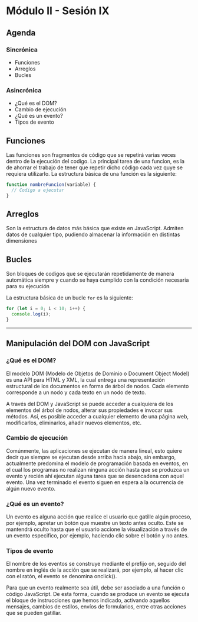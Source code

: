 # Módulo II - Sesión IX

## Agenda

### Sincrónica

- Funciones
- Arreglos
- Bucles

### Asincrónica

- ¿Qué es el DOM?
- Cambio de ejecución
- ¿Qué es un evento?
- Tipos de evento

## Funciones

Las funciones son fragmentos de código que se repetirá varias veces dentro de la ejecución del codigo. La principal tarea de una funcion, es la de ahorrar el trabajo de tener que repetir dicho código cada vez quye se requiera utilizarlo.
La estructura básica de una función es la siguiente:

```javascript
function nombreFuncion(variable) {
  // Codigo a ejecutar
}
```

## Arreglos

Son la estructura de datos más básica que existe en JavaScript. Admiten datos de cualquier tipo, pudiendo almacenar la información en distintas dimensiones

## Bucles

Son bloques de codigos que se ejecutarán repetidamente de manera automática siempre y cuando se haya cumplido con la condición necesaria para su ejecución

La estructura básica de un bucle `for` es la siguiente:

```javascript
for (let i = 0; i < 10; i++) {
  console.log(i);
}
```

---

## Manipulación del DOM con JavaScript

### ¿Qué es el DOM?

El modelo DOM (Modelo de Objetos de Dominio o Document Object Model) es una API para HTML y XML, la cual entrega una representación estructural de los documentos en forma de árbol de nodos. Cada elemento corresponde a un nodo y cada texto en un nodo de texto.

A través del DOM y JavaScript se puede acceder a cualquiera de los elementos del árbol de nodos, alterar sus propiedades e invocar sus métodos. Así, es posible acceder a cualquier elemento de una página web, modificarlos, eliminarlos, añadir nuevos elementos, etc.

### Cambio de ejecución

Comúnmente, las aplicaciones se ejecutan de manera lineal, esto quiere decir que siempre se ejecutan desde arriba hacia abajo, sin embargo, actualmente predomina el modelo de programación basada en eventos, en el cual los programas no realizan ninguna acción hasta que se produzca un evento y recién ahí ejecutan alguna tarea que se desencadena con aquel evento. Una vez terminado el evento siguen en espera a la ocurrencia de algún nuevo evento.

### ¿Qué es un evento?

Un evento es alguna acción que realice el usuario que gatille algún proceso, por ejemplo, apretar un botón que muestre un texto antes oculto. Este se mantendrá oculto hasta que el usuario accione la visualización a través de un evento especifico, por ejemplo, haciendo clic sobre el botón y no antes.

### Tipos de evento

El nombre de los eventos se construye mediante el prefijo on, seguido del nombre en inglés de la acción que se realizará, por ejemplo, al hacer clic con el ratón, el evento se denomina onclick().

Para que un evento realmente sea útil, debe ser asociado a una función o código JavaScript. De esta forma, cuando se produce un evento se ejecuta el bloque de instrucciones que hemos indicado, activando aquellos mensajes, cambios de estilos, envíos de formularios, entre otras acciones que se pueden gatillar.
